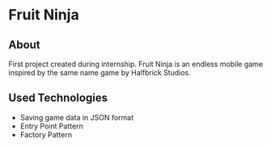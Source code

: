 # Fruit Ninja

## About
First project created during internship. Fruit Ninja is an endless mobile game inspired by the same name game by Halfbrick Studios.

## Used Technologies
- Saving game data in JSON format
- Entry Point Pattern
- Factory Pattern
